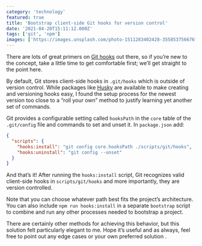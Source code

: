 ```yaml
---
category: 'technology'
featured: true
title: 'Bootstrap client-side Git hooks for version control'
date: '2021-04-20T15:11:12.000Z'
tags: ['git', 'npm']
images: ['https://images.unsplash.com/photo-1511283402428-355853756676?ixid=MnwxMjA3fDB8MHxwaG90by1wYWdlfHx8fGVufDB8fHx8&auto=format&w=1600&q=80']
---
```


There are lots of great primers on [Git hooks](https://git-scm.com/book/en/v2/Customizing-Git-Git-Hooks) out there, so if you’re new to the concept, take a little time to get comfortable first; we’ll get straight to the point here.

By default, Git stores client-side hooks in `.git/hooks` which is outside of version control. While packages like [Husky](https://github.com/typicode/husky) are available to make creating and versioning hooks easy, I found the setup process for the newest version too close to a “roll your own” method to justify learning yet another set of commands.

Git provides a configurable setting called `hooksPath` in the `core` table of the `.git/config` file and commands to set and unset it. In `package.json` add:

```json
{
  "scripts": {
    "hooks:install": "git config core.hooksPath ./scripts/git/hooks",
    "hooks:uninstall": "git config --unset"
  }
}
```

And that’s it! After running the `hooks:install` script, Git recognizes valid client-side hooks in `scripts/git/hooks` and more importantly, they are version controlled.

Note that you can choose whatever path best fits the project’s architecture. You can also include `npm run hooks:install` in a separate `bootstrap` script to combine and run any other processes needed to bootstrap a project.

There are certainly other methods for achieving this behavior, but this solution felt particularly elegant to me. Hope it’s useful and as always, feel free to point out any edge cases or your own preferred solution .
